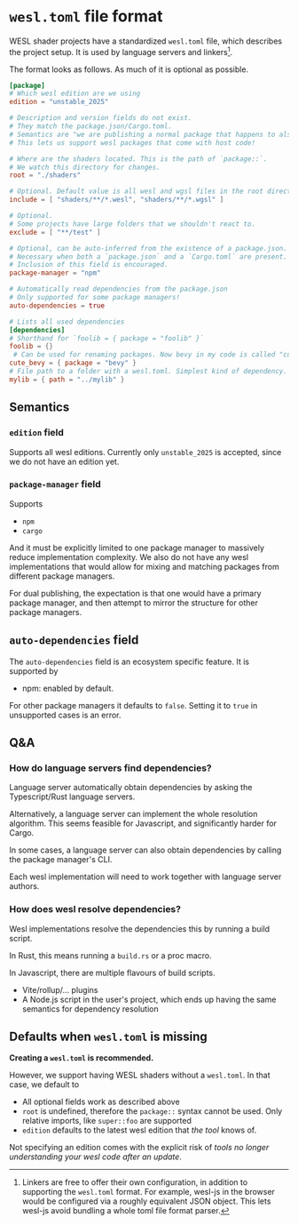 # `wesl.toml` file format

WESL shader projects have a standardized `wesl.toml` file, which describes the project setup. It is used by language servers and linkers[^1].

The format looks as follows. As much of it is optional as possible.

```toml
[package]
# Which wesl edition are we using
edition = "unstable_2025"

# Description and version fields do not exist.
# They match the package.json/Cargo.toml.
# Semantics are "we are publishing a normal package that happens to also contain wesl code".
# This lets us support wesl packages that come with host code!

# Where are the shaders located. This is the path of `package::`.
# We watch this directory for changes.
root = "./shaders"

# Optional. Default value is all wesl and wgsl files in the root directory.
include = [ "shaders/**/*.wesl", "shaders/**/*.wgsl" ]

# Optional.
# Some projects have large folders that we shouldn't react to. 
exclude = [ "**/test" ]

# Optional, can be auto-inferred from the existence of a package.json.
# Necessary when both a `package.json` and a `Cargo.toml` are present.
# Inclusion of this field is encouraged.
package-manager = "npm"

# Automatically read dependencies from the package.json
# Only supported for some package managers!
auto-dependencies = true

# Lists all used dependencies
[dependencies]
# Shorthand for `foolib = { package = "foolib" }`
foolib = {}
 # Can be used for renaming packages. Now bevy in my code is called "cute_bevy".
cute_bevy = { package = "bevy" }
# File path to a folder with a wesl.toml. Simplest kind of dependency.
mylib = { path = "../mylib" }
```


[^1]: Linkers are free to offer their own configuration, in addition to supporting the `wesl.toml` format.
For example, wesl-js in the browser would be configured via a roughly equivalent JSON object. This lets wesl-js avoid bundling a whole toml file format parser.


## Semantics

### `edition` field

Supports all wesl editions. Currently only `unstable_2025` is accepted, since we do not have an edition yet.

### `package-manager` field

Supports

- `npm`
- `cargo`

And it must be explicitly limited to one package manager to massively reduce implementation complexity.
We also do not have any wesl implementations that would allow for mixing and matching packages from different package managers.

For dual publishing, the expectation is that one would have a primary package manager, and then attempt to mirror the structure for other package managers.

## `auto-dependencies` field

The `auto-dependencies` field is an ecosystem specific feature. It is supported by

- npm: enabled by default. 

For other package managers it defaults to `false`. Setting it to `true` in unsupported cases is an error.


## Q&A

### How do language servers find dependencies?

Language server automatically obtain dependencies by asking the Typescript/Rust language servers.

Alternatively, a language server can implement the whole resolution algorithm. This seems feasible for Javascript, and significantly harder for Cargo.

In some cases, a language server can also obtain dependencies by calling the package manager's CLI.

Each wesl implementation will need to work together with language server authors.

### How does wesl resolve dependencies?

Wesl implementations resolve the dependencies this by running a build script.

In Rust, this means running a `build.rs` or a proc macro.

In Javascript, there are multiple flavours of build scripts. 
- Vite/rollup/... plugins
- A Node.js script in the user's project, which ends up having the same semantics for dependency resolution


## Defaults when `wesl.toml` is missing

**Creating a `wesl.toml` is recommended.**

However, we support having WESL shaders without a `wesl.toml`. In that case, we default to

- All optional fields work as described above
- `root` is undefined, therefore the `package::` syntax cannot be used. Only relative imports, like `super::foo` are supported
- `edition` defaults to the latest wesl edition that *the tool* knows of.

Not specifying an edition comes with the explicit risk of *tools no longer understanding your wesl code after an update*.
